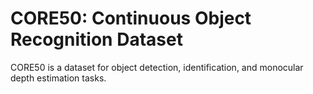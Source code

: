 # CORE50: Continuous Object Recognition Dataset

CORE50 is a dataset for object detection, identification, and monocular depth estimation tasks.
